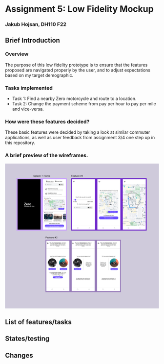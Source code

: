 # Assignment 5: Low Fidelity Mockup

### Jakub Hojsan, DH110 F22

## Brief Introduction

### Overview

The purpose of this low fidelity prototype is to ensure that the features proposed are navigated properly by the user, and to adjust expectations based on my target demographic.

### Tasks implemented

* Task 1: Find a nearby Zero motorcycle and route to a location.
* Task 2: Change the payment scheme from pay per hour to pay per mile and vice-versa.

### How were these features decided?

These basic features were decided by taking a look at similar commuter applications, as well as user feedback from assignment 3/4 one step up in this repository. 

### A brief preview of the wireframes.

![Wirframes](Display2.png)


## List of features/tasks

## States/testing

## Changes

